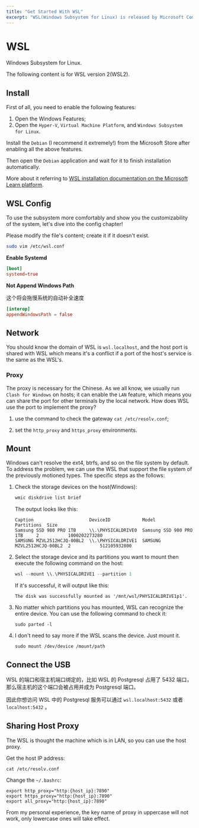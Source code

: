 ```yaml
---
title: "Get Started With WSL"
excerpt: "WSL(Windows Subsystem for Linux) is released by Microsoft Company. It provides a possibility of using the POSIX operation method in Windows."
---
```


# WSL

Windows Subsystem for Linux.

The following content is for WSL version 2(WSL2).

## Install

First of all, you need to enable the following features:

1. Open the Windows Features;
2. Open the `Hyper-V`, `Virtual Machine Platform`, and `Windows Subsystem for Linux`.

Install the `Debian` (I recommend it extremely!) from the Microsoft Store after enabling all the above features.

Then open the `Debian` application and wait for it to finish installation automatically.

More about it referring to [WSL installation documentation on the Microsoft Learn platform](https://learn.microsoft.com/zh-cn/windows/wsl/install).

## WSL Config

To use the subsystem more comfortably and show you the customizability of the system, let's dive into the config chapter!

Please modify the file's content; create it if it doesn't exist.  

```sh
sudo vim /etc/wsl.conf
```
**Enable Systemd**

```conf
[boot]
systemd=true
```

**Not Append Windows Path**

这个将会拖慢系统的自动补全速度

```conf
[interop]
appendWindowsPath = false
```

## Network

You should know the domain of WSL is `wsl.localhost`, and the host port is shared with WSL which means it's a conflict if a port of the host's service is the same as the WSL's. 

### Proxy

The proxy is necessary for the Chinese. As we all know, we usually run `Clash for Windows` on hosts; it can enable the `LAN` feature, which means you can share the port for other terminals by the local network. How does WSL use the port to implement the proxy?

1. use the command to check the gateway `cat /etc/resolv.conf`;

2. set the `http_proxy` and `https_proxy` environments.

## Mount

Windows can't resolve the ext4, btrfs, and so on the file system by default. To address the problem, we can use the WSL that support the file system of the previously motioned types. The specific steps as the follows:

1. Check the storage devices on the host(Windows):

   ```powershell
   wmic diskdrive list brief
   ```

   The output looks like this:

   ```
   Caption                     DeviceID            Model                       Partitions  Size
   Samsung SSD 980 PRO 1TB     \\.\PHYSICALDRIVE0  Samsung SSD 980 PRO 1TB     2           1000202273280
   SAMSUNG MZVL2512HCJQ-00BL2  \\.\PHYSICALDRIVE1  SAMSUNG MZVL2512HCJQ-00BL2  2           512105932800
   ```

2. Select the storage device and its partitions you want to mount then execute the following command on the host:

   ```powershell
   wsl --mount \\.\PHYSICALDRIVE1 --partition 1
   ```

   If it's successful, it will output like this:

   ```
   The disk was successfully mounted as '/mnt/wsl/PHYSICALDRIVE1p1'.
   ```

3. No matter which partitions you has mounted, WSL can recognize the entire device. You can use the following command to check it:

   ```
   sudo parted -l
   ```

4. I don't need to say more if the WSL scans the device. Just mount it.

   ```
   sudo mount /dev/device /mount/path
   ```

    

## Connect the USB

WSL 的端口和宿主机端口绑定的，比如 WSL 的 Postgresql 占用了 5432 端口，那么宿主机的这个端口会被占用并成为 Postgresql 端口。

因此你想访问 WSL 中的 Postgresql 服务可以通过 `wsl.localhost:5432` 或者 `localhost:5432` 。

## Sharing Host Proxy

The WSL is thought the machine which is in LAN, so you can use the host proxy.

Get the host IP address:

```
cat /etc/resolv.conf
```

Change the `~/.bashrc`:

```
export http_proxy="http:{host_ip}:7890"
export https_proxy="http:{host_ip}:7890"
export all_proxy="http:{host_ip}:7890"
```

From my personal experience, the key name of proxy in uppercase will not work, only lowercase ones will take effect.

